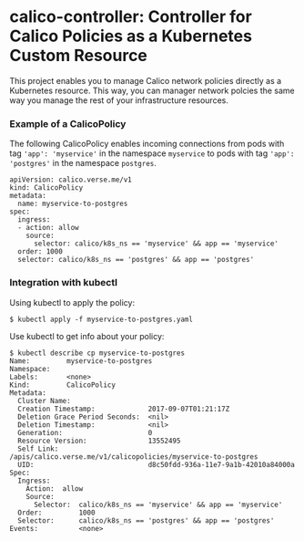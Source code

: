 # calico-controller: Controller for Calico Policies as a Kubernetes Custom Resource

This project enables you to manage Calico network policies directly as a Kubernetes resource. This way, you can manager network polcies the same way you manage the rest of your infrastructure resources.

### Example of a CalicoPolicy

The following CalicoPolicy enables incoming connections from pods with tag `'app': 'myservice'` in the namespace `myservice` to pods with tag `'app': 'postgres'` in the namespace `postgres`.

```
apiVersion: calico.verse.me/v1
kind: CalicoPolicy
metadata:
  name: myservice-to-postgres
spec:
  ingress:
  - action: allow
    source:
      selector: calico/k8s_ns == 'myservice' && app == 'myservice'
  order: 1000
  selector: calico/k8s_ns == 'postgres' && app == 'postgres'
```

### Integration with kubectl  

Using kubectl to apply the policy:
```
$ kubectl apply -f myservice-to-postgres.yaml
```

Use kubectl to get info about your policy:
```
$ kubectl describe cp myservice-to-postgres
Name:         myservice-to-postgres
Namespace:    
Labels:       <none>
Kind:         CalicoPolicy
Metadata:
  Cluster Name:                   
  Creation Timestamp:             2017-09-07T01:21:17Z
  Deletion Grace Period Seconds:  <nil>
  Deletion Timestamp:             <nil>
  Generation:                     0
  Resource Version:               13552495
  Self Link:                      /apis/calico.verse.me/v1/calicopolicies/myservice-to-postgres
  UID:                            d8c50fdd-936a-11e7-9a1b-42010a84000a
Spec:
  Ingress:
    Action:  allow
    Source:
      Selector:  calico/k8s_ns == 'myservice' && app == 'myservice'
  Order:         1000
  Selector:      calico/k8s_ns == 'postgres' && app == 'postgres'
Events:          <none>
```

  
